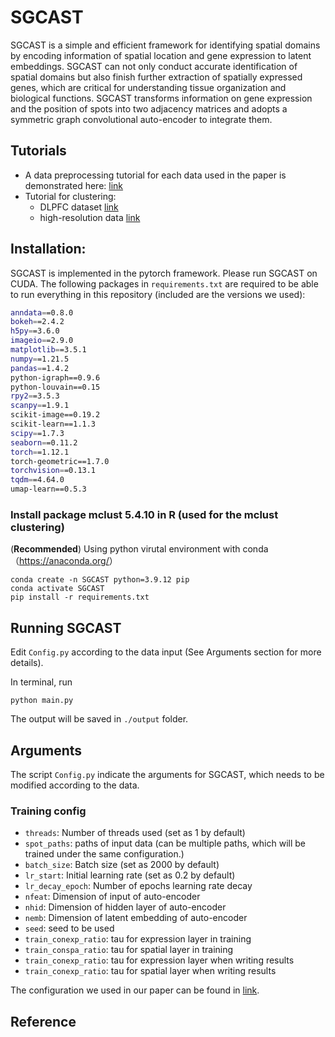 # SGCAST

SGCAST is a simple and efficient framework for identifying spatial domains by encoding information of spatial location and gene expression to latent embeddings. SGCAST  can not only conduct accurate identification of spatial domains but also finish further extraction of
spatially expressed genes, which are critical for understanding tissue
organization and biological functions. SGCAST transforms information on gene expression and the position of spots into two adjacency matrices and adopts a symmetric graph convolutional auto-encoder to integrate them.


## Tutorials

+ A data preprocessing tutorial for each data used in the paper is demonstrated here: [link](https://github.com/cuhklinlab/SGCAST/blob/main/SGCAST/data_preprocess.ipynb)
+ Tutorial for clustering: 
    + DLPFC dataset [link](https://github.com/cuhklinlab/SGCAST/blob/main/SGCAST/DLPFC_clustering.ipynb)
    + high-resolution data [link](https://github.com/cuhklinlab/SGCAST/blob/main/SGCAST/high-res_clustering.ipynb)


## Installation:
 
SGCAST is implemented in the pytorch framework. Please run SGCAST on CUDA. The following packages in `requirements.txt` are required to be able to run everything in this repository (included are the versions we used):

```bash
anndata==0.8.0 
bokeh==2.4.2
h5py==3.6.0
imageio==2.9.0   
matplotlib==3.5.1 
numpy==1.21.5
pandas==1.4.2
python-igraph==0.9.6
python-louvain==0.15
rpy2==3.5.3
scanpy==1.9.1 
scikit-image==0.19.2
scikit-learn==1.1.3
scipy==1.7.3
seaborn==0.11.2
torch==1.12.1
torch-geometric==1.7.0 
torchvision==0.13.1
tqdm==4.64.0
umap-learn==0.5.3 
```
### Install package mclust 5.4.10 in R (used for the mclust clustering)

(**Recommended**) Using python virutal environment with conda（<https://anaconda.org/>）
```shell
conda create -n SGCAST python=3.9.12 pip
conda activate SGCAST
pip install -r requirements.txt
```



## Running SGCAST

Edit `Config.py` according to the data input (See Arguments section for more details).

In terminal, run

```
python main.py
```

The output will be saved in `./output` folder.


## Arguments

The script `Config.py` indicate the arguments for SGCAST, which needs to be modified according to the data.


### Training config

+ `threads`: Number of threads used (set as 1 by default)
+ `spot_paths`: paths of input data (can be multiple paths, which will be trained under the same configuration.)
+ `batch_size`: Batch size (set as 2000 by default)
+ `lr_start`: Initial learning rate (set as 0.2 by default)
+ `lr_decay_epoch`: Number of epochs learning rate decay
+ `nfeat`: Dimension of input of auto-encoder
+ `nhid`: Dimension of hidden layer of auto-encoder
+ `nemb`: Dimension of latent embedding of auto-encoder
+ `seed`: seed to be used
+ `train_conexp_ratio`: tau for expression layer in training 
+ `train_conspa_ratio`: tau for spatial layer in training 
+ `train_conexp_ratio`: tau for expression layer when writing results
+ `train_conexp_ratio`: tau for spatial layer when writing results


The configuration we used in our paper can be found in [link](https://github.com/cuhklinlab/SGCAST/blob/main/SGCAST/Config.py).


## Reference
